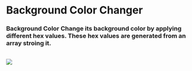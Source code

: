 # Background Color Changer

### Background Color Change its background color by applying different hex values. These hex values are generated from an array stroing it.
<br>
<img src = "https://scontent.fbir2-1.fna.fbcdn.net/v/t1.6435-9/233233850_370745108003877_5649639052447873571_n.jpg?_nc_cat=110&ccb=1-5&_nc_sid=b9115d&_nc_ohc=s9QgxTFZ2lwAX_etM35&_nc_ht=scontent.fbir2-1.fna&oh=15f4766927db27b65690bb77446c0bb6&oe=6147079C">
